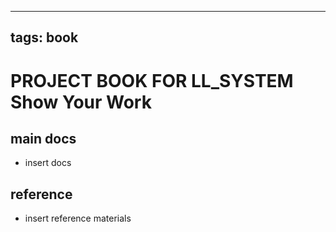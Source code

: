 
---
tags: book
---

PROJECT BOOK FOR LL_SYSTEM Show Your Work
===

main docs
---

- insert docs

reference
---

- insert reference materials

